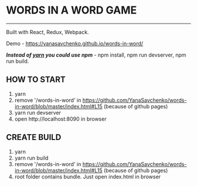 # WORDS IN A WORD GAME
------------------------------------

Built with React, Redux, Webpack.

Demo - https://yanasavchenko.github.io/words-in-word/

**_Instead of [yarn](https://github.com/yarnpkg/yarn) you could use npm_** - npm install, npm run devserver, npm run build.

## HOW TO START
1. yarn
2. remove '/words-in-word' in https://github.com/YanaSavchenko/words-in-word/blob/master/index.html#L15 (because of github pages)
3. yarn run devserver
4. open http://localhost:8090 in browser

## CREATE BUILD
1. yarn
2. yarn run build
3. remove '/words-in-word' in https://github.com/YanaSavchenko/words-in-word/blob/master/index.html#L15 (because of github pages)
4. root folder contains bundle. Just open index.html in browser
